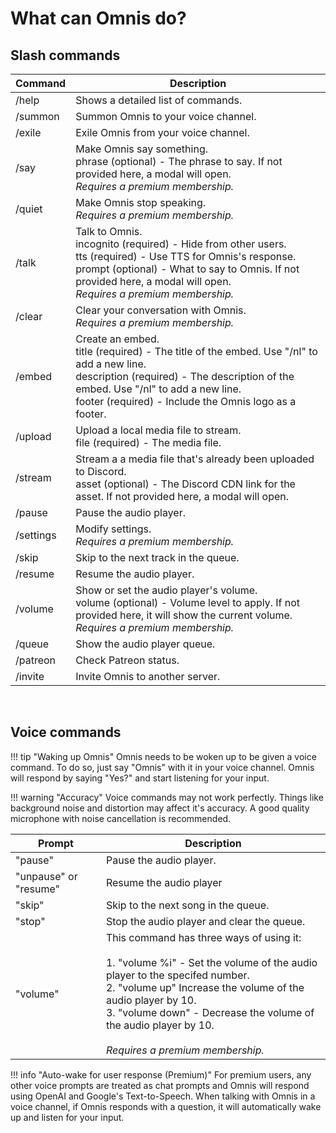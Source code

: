 # What can Omnis do?

## **Slash commands**

| Command  | Description |
| ------------- | ------------- |
| /help  | Shows a detailed list of commands. |
| /summon  | Summon Omnis to your voice channel. |
| /exile  | Exile Omnis from your voice channel. |
| /say  | Make Omnis say something. <br> phrase (optional) - The phrase to say. If not provided here, a modal will open. <br> *Requires a premium membership.* |
| /quiet  | Make Omnis stop speaking. <br> *Requires a premium membership.* |
| /talk  | Talk to Omnis. <br> incognito (required) - Hide from other users. <br> tts (required) - Use TTS for Omnis's response. <br>  prompt (optional) - What to say to Omnis. If not provided here, a modal will open. <br> *Requires a premium membership.* |
| /clear  | Clear your conversation with Omnis. <br> *Requires a premium membership.* |
| /embed  | Create an embed. <br>  title (required) - The title of the embed. Use "/nl" to add a new line. <br> description (required) - The description of the embed. Use "/nl" to add a new line. <br> footer (required) - Include the Omnis logo as a footer. <br> |
| /upload  | Upload a local media file to stream. <br> file (required) - The media file. <br> |
| /stream  | Stream a a media file that's already been uploaded to Discord. <br> asset (optional) - The Discord CDN link for the asset. If not provided here, a modal will open. <br> |
| /pause  | Pause the audio player. |
| /settings  | Modify settings. <br> *Requires a premium membership.* |
| /skip  | Skip to the next track in the queue. |
| /resume  | Resume the audio player. |
| /volume | Show or set the audio player's volume. <br> volume (optional) - Volume level to apply. If not provided here, it will show the current volume. <br> *Requires a premium membership.* |
| /queue | Show the audio player queue. |
| /patreon | Check Patreon status. |
| /invite | Invite Omnis to another server. |

<br>

## **Voice commands**
!!! tip "Waking up Omnis"
    Omnis needs to be woken up to be given a voice command. To do so, just say "Omnis" with it in your voice channel. Omnis will respond by saying "Yes?" and start listening for your input.

!!! warning "Accuracy"
    Voice commands may not work perfectly. Things like background noise and distortion may affect it's accuracy. A good quality microphone with noise cancellation is recommended.
	
| Prompt  | Description |
| ------------- | ------------- |
| "pause"  | Pause the audio player.  |
| "unpause" or "resume" | Resume the audio player  |
| "skip"  | Skip to the next song in the queue.  |
| "stop"  | Stop the audio player and clear the queue.  |
| "volume"  | This command has three ways of using it: <br> <br> 1. "volume %i" - Set the volume of the audio player to the specifed number. <br> 2. "volume up" Increase the volume of the audio player by 10. <br> 3. "volume down" - Decrease the volume of the audio player by 10. <br> <br> *Requires a premium membership.* |



!!! info "Auto-wake for user response (Premium)"
    For premium users, any other voice prompts are treated as chat prompts and Omnis will respond using OpenAI and Google's Text-to-Speech. When talking with Omnis in a voice channel, if Omnis responds with a question, it will automatically wake up and listen for your input.